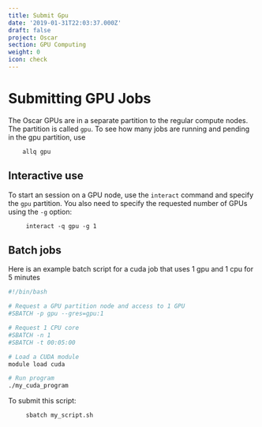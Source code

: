 ```yaml
---
title: Submit Gpu
date: '2019-01-31T22:03:37.000Z'
draft: false
project: Oscar
section: GPU Computing
weight: 0
icon: check
---
```


# Submitting GPU Jobs

The Oscar GPUs are in a separate partition to the regular compute nodes. The partition is called `gpu`. To see how many jobs are running and pending in the gpu partition, use

```text
    allq gpu
```

## Interactive use

To start an session on a GPU node, use the `interact` command and specify the `gpu` partition. You also need to specify the requested number of GPUs using the `-g` option:

```text
     interact -q gpu -g 1
```

## Batch jobs

Here is an example batch script for a cuda job that uses 1 gpu and 1 cpu for 5 minutes

```bash
#!/bin/bash

# Request a GPU partition node and access to 1 GPU
#SBATCH -p gpu --gres=gpu:1

# Request 1 CPU core
#SBATCH -n 1
#SBATCH -t 00:05:00

# Load a CUDA module
module load cuda

# Run program
./my_cuda_program
```

To submit this script:

```text
     sbatch my_script.sh
```

